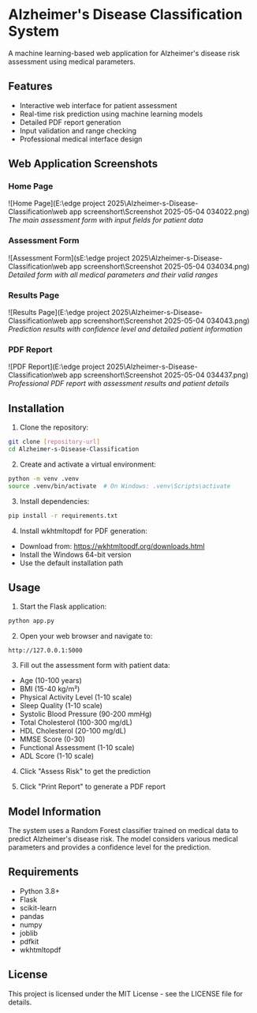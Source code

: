 # Alzheimer's Disease Classification System

A machine learning-based web application for Alzheimer's disease risk assessment using medical parameters.

## Features

- Interactive web interface for patient assessment
- Real-time risk prediction using machine learning models
- Detailed PDF report generation
- Input validation and range checking
- Professional medical interface design

## Web Application Screenshots

### Home Page
![Home Page](E:\edge project 2025\Alzheimer-s-Disease-Classification\web app screenshort\Screenshot 2025-05-04 034022.png)
*The main assessment form with input fields for patient data*

### Assessment Form
![Assessment Form](sE:\edge project 2025\Alzheimer-s-Disease-Classification\web app screenshort\Screenshot 2025-05-04 034034.png)
*Detailed form with all medical parameters and their valid ranges*

### Results Page
![Results Page](E:\edge project 2025\Alzheimer-s-Disease-Classification\web app screenshort\Screenshot 2025-05-04 034043.png)
*Prediction results with confidence level and detailed patient information*

### PDF Report
![PDF Report](E:\edge project 2025\Alzheimer-s-Disease-Classification\web app screenshort\Screenshot 2025-05-04 034437.png)
*Professional PDF report with assessment results and patient details*

## Installation

1. Clone the repository:
```bash
git clone [repository-url]
cd Alzheimer-s-Disease-Classification
```

2. Create and activate a virtual environment:
```bash
python -m venv .venv
source .venv/bin/activate  # On Windows: .venv\Scripts\activate
```

3. Install dependencies:
```bash
pip install -r requirements.txt
```

4. Install wkhtmltopdf for PDF generation:
- Download from: https://wkhtmltopdf.org/downloads.html
- Install the Windows 64-bit version
- Use the default installation path

## Usage

1. Start the Flask application:
```bash
python app.py
```

2. Open your web browser and navigate to:
```
http://127.0.0.1:5000
```

3. Fill out the assessment form with patient data:
- Age (10-100 years)
- BMI (15-40 kg/m²)
- Physical Activity Level (1-10 scale)
- Sleep Quality (1-10 scale)
- Systolic Blood Pressure (90-200 mmHg)
- Total Cholesterol (100-300 mg/dL)
- HDL Cholesterol (20-100 mg/dL)
- MMSE Score (0-30)
- Functional Assessment (1-10 scale)
- ADL Score (1-10 scale)

4. Click "Assess Risk" to get the prediction

5. Click "Print Report" to generate a PDF report

## Model Information

The system uses a Random Forest classifier trained on medical data to predict Alzheimer's disease risk. The model considers various medical parameters and provides a confidence level for the prediction.

## Requirements

- Python 3.8+
- Flask
- scikit-learn
- pandas
- numpy
- joblib
- pdfkit
- wkhtmltopdf

## License

This project is licensed under the MIT License - see the LICENSE file for details.
